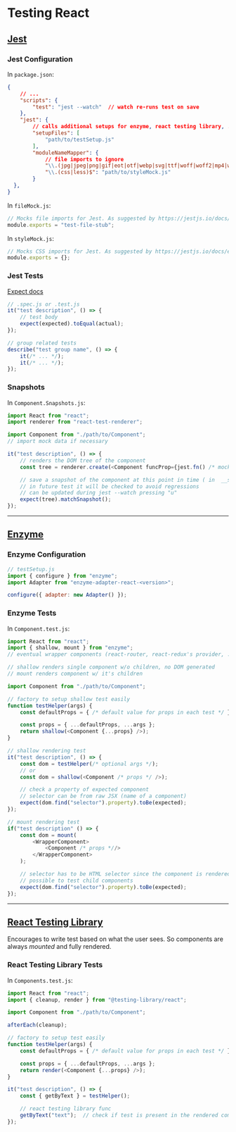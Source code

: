 # Testing React

## [Jest](https://jestjs.io/)

### Jest Configuration

In `package.json`:

```json
{
    // ...
    "scripts": {
        "test": "jest --watch"  // watch re-runs test on save
    },
    "jest": {
        // calls additional setups for enzyme, react testing library, ...
        "setupFiles": [
            "path/to/testSetup.js"  
        ],
        "moduleNameMapper": {
            // file imports to ignore 
            "\\.(jpg|jpeg|png|gif|eot|otf|webp|svg|ttf|woff|woff2|mp4|webm|wav|mp3|m4a|aac|oga)$": "path/to/fileMock.js",
            "\\.(css|less)$": "path/to/styleMock.js"
        }
  },
}
```

In `fileMock.js`:

```js
// Mocks file imports for Jest. As suggested by https://jestjs.io/docs/en/webpack
module.exports = "test-file-stub";
```

In  `styleMock.js`:

```js
// Mocks CSS imports for Jest. As suggested by https://jestjs.io/docs/en/webpack
module.exports = {};
```

### Jest Tests

[Expect docs](https://jestjs.io/docs/expect)

```js
// .spec.js or .test.js
it("test description", () => {
    // test body
    expect(expected).toEqual(actual);
});

// group related tests
describe("test group name", () => {
    it(/* ... */);
    it(/* ... */);
});
```

### Snapshots

In `Component.Snapshots.js`:

```js
import React from "react";
import renderer from "react-test-renderer";

import Component from "./path/to/Component";
// import mock data if necessary

it("test description", () => {
    // renders the DOM tree of the component
    const tree = renderer.create(<Component funcProp={jest.fn() /* mock function */} /* component props */ />);

    // save a snapshot of the component at this point in time ( in  __snapshots__ folder)
    // in future test it will be checked to avoid regressions
    // can be updated during jest --watch pressing "u"
    expect(tree).matchSnapshot();
});
```

---

## [Enzyme](https://enzymejs.github.io/enzyme/)

### Enzyme Configuration

```js
// testSetup.js
import { configure } from "enzyme";
import Adapter from "enzyme-adapter-react-<version>";

configure({ adapter: new Adapter() });
```

### Enzyme Tests

In `Component.test.js`:

```js
import React from "react";
import { shallow, mount } from "enzyme";
// eventual wrapper components (react-router, react-redux's provider, ...) for mount render

// shallow renders single component w/o children, no DOM generated
// mount renders component w/ it's children

import Component from "./path/to/Component";

// factory to setup shallow test easily
function testHelper(args) {
    const defaultProps = { /* default value for props in each test */ };

    const props = { ...defaultProps, ...args };
    return shallow(<Component {...props} />);
}

// shallow rendering test
it("test description", () => {
    const dom = testHelper(/* optional args */);
    // or
    const dom = shallow(<Component /* props */ />);

    // check a property of expected component
    // selector can be from raw JSX (name of a component)
    expect(dom.find("selector").property).toBe(expected);
});

// mount rendering test
if("test description" () => {
    const dom = mount(
        <WrapperComponent>
            <Component /* props *//>
        </WrapperComponent>
    );

    // selector has to be HTML selector since the component is rendered completely
    // possible to test child components
    expect(dom.find("selector").property).toBe(expected);
});
```

---

## [React Testing Library](https://testing-library.com/docs/react-testing-library/intro/)

Encourages to write test based on what the user sees. So components are always *mounted* and fully rendered.

### React Testing Library Tests

In `Components.test.js`:

```js
import React from "react";
import { cleanup, render } from "@testing-library/react";

import Component from "./path/to/Component";

afterEach(cleanup);

// factory to setup test easily
function testHelper(args) {
    const defaultProps = { /* default value for props in each test */ };

    const props = { ...defaultProps, ...args };
    return render(<Component {...props} />);
}

it("test description", () => {
    const { getByText } = testHelper();

    // react testing library func
    getByText("text");  // check if test is present in the rendered component
});
```
